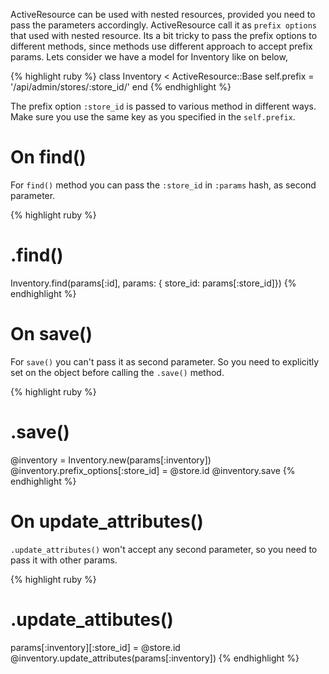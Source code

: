 <!--


---
 "ActiveResource : Passing prefix options"
date: 2013-12-31 00:00:00 IST
updated: 2013-12-31 00:00:00 IST
categories: rails
---

-->
<!DOCTYPE html>
<html>

<head>
  <title>basic-git-workflow</title>
  <meta charset="utf-8">
  <meta name="viewport" content="width=device-width, initial-scale=1.0">

  <link rel="stylesheet" href="./css/bootstrap.css">
  <link rel="stylesheet" href="./css/bootstrap.grid.css">
  <link rel="stylesheet" href="./css/bootstrap.min.css">
  <link rel="stylesheet" href="./css/bootstrap-reboot.min.css">
  <link rel="stylesheet" href="./css/bootstrap.css.map">
  <link rel="stylesheet" href="./css/blog-home.css">
  <link rel="stylesheet" href="./css/prism.css">
  <script async defer src="./css/prism.js"></script>
</head>

<body>

ActiveResource can be used with nested resources, provided you need to pass the parameters accordingly. ActiveResource call it as `prefix options` that used with nested resource. Its a bit tricky to pass the prefix options to different methods, since methods use different approach to accept prefix params. Lets consider we have a model for Inventory like on below,

{% highlight ruby %}
class Inventory < ActiveResource::Base
self.prefix = '/api/admin/stores/:store_id/'
end
{% endhighlight %}

The prefix option `:store_id` is passed to various method in different ways. Make sure you use the same key as you specified in the `self.prefix`.

# On find()

For `find()` method you can pass the `:store_id` in `:params` hash, as second parameter.

{% highlight ruby %}

# .find()

Inventory.find(params[:id], params: { store_id: params[:store_id]})
{% endhighlight %}

# On save()

For `save()` you can't pass it as second parameter. So you need to explicitly set on the object before calling the `.save()` method.

{% highlight ruby %}

# .save()

@inventory = Inventory.new(params[:inventory])
@inventory.prefix_options[:store_id] = @store.id
@inventory.save
{% endhighlight %}

# On update_attributes()

`.update_attributes()` won't accept any second parameter, so you need to pass it with other params.

{% highlight ruby %}

# .update_attibutes()

params[:inventory][:store_id] = @store.id
@inventory.update_attributes(params[:inventory])
{% endhighlight %}
